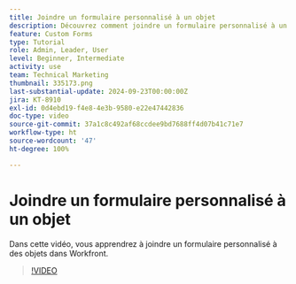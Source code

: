 ```yaml
---
title: Joindre un formulaire personnalisé à un objet
description: Découvrez comment joindre un formulaire personnalisé à un objet et rendre des champs personnalisés visibles dans les rapports.
feature: Custom Forms
type: Tutorial
role: Admin, Leader, User
level: Beginner, Intermediate
activity: use
team: Technical Marketing
thumbnail: 335173.png
last-substantial-update: 2024-09-23T00:00:00Z
jira: KT-8910
exl-id: 0d4ebd19-f4e8-4e3b-9580-e22e47442836
doc-type: video
source-git-commit: 37a1c8c492af68ccdee9bd7688ff4d07b41c71e7
workflow-type: ht
source-wordcount: '47'
ht-degree: 100%

---
```


# Joindre un formulaire personnalisé à un objet

Dans cette vidéo, vous apprendrez à joindre un formulaire personnalisé à des objets dans Workfront.

>[!VIDEO](https://video.tv.adobe.com/v/335173/?quality=12&learn=on)
